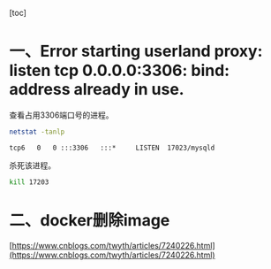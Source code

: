 [toc]

# 一、Error starting userland proxy: listen tcp 0.0.0.0:3306: bind: address already in use.

查看占用3306端口号的进程。

```bash
netstat -tanlp
```

`tcp6   0   0 :::3306   :::*     LISTEN  17023/mysqld `

杀死该进程。

```bash
kill 17203
```

# 二、docker删除image

[https://www.cnblogs.com/twyth/articles/7240226.html](https://www.cnblogs.com/twyth/articles/7240226.html)